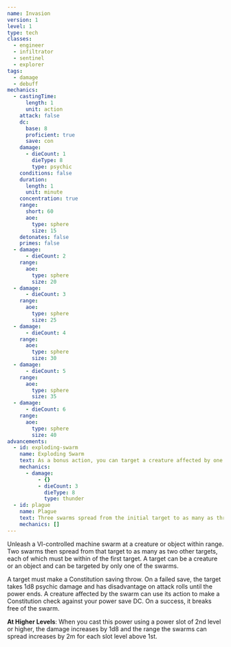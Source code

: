 ```yaml
---
name: Invasion
version: 1
level: 1
type: tech
classes:
  - engineer
  - infiltrator
  - sentinel
  - explorer
tags:
  - damage
  - debuff
mechanics:
  - castingTime:
      length: 1
      unit: action
    attack: false
    dc:
      base: 8
      proficient: true
      save: con
    damage:
      - dieCount: 1
        dieType: 8
        type: psychic
    conditions: false
    duration:
      length: 1
      unit: minute
    concentration: true
    range:
      short: 60
      aoe:
        type: sphere
        size: 15
    detonates: false
    primes: false
  - damage:
      - dieCount: 2
    range:
      aoe:
        type: sphere
        size: 20
  - damage:
      - dieCount: 3
    range:
      aoe:
        type: sphere
        size: 25
  - damage:
      - dieCount: 4
    range:
      aoe:
        type: sphere
        size: 30
  - damage:
      - dieCount: 5
    range:
      aoe:
        type: sphere
        size: 35
  - damage:
      - dieCount: 6
    range:
      aoe:
        type: sphere
        size: 40
advancements:
  - id: exploding-swarm
    name: Exploding Swarm
    text: As a bonus action, you can target a creature affected by one of your swarms and detonate it. The target takes 3d8 thunder damage and is no longer affected by the swarm.
    mechanics:
      - damage:
          - {}
          - dieCount: 3
            dieType: 8
            type: thunder
  - id: plague
    name: Plague
    text: Three swarms spread from the initial target to as many as three other targets. When you cast this power using a power slot of 2nd level or higher, the number of swarms increases by 1 for each power slot above the 1st.
    mechanics: []
---
```

Unleash a VI-controlled machine swarm at a creature or object within range. Two swarms then spread from that target
to as many as two other targets, each of which must be within <me-distance length="15" /> of the first target. A target can be a creature or an
object and can be targeted by only one of the swarms.

A target must make a Constitution saving throw. On a failed save, the target takes 1d8 psychic damage and has disadvantage on
attack rolls until the power ends. A creature affected by the swarm can use its action to make a Constitution check
against your power save DC. On a success, it breaks free of the swarm.

__At Higher Levels__: When you cast this power using a power slot of 2nd level or higher, the damage increases by 1d8
and the range the swarms can spread increases by 2m for each slot level above 1st.
